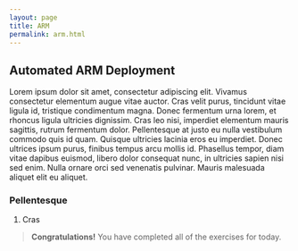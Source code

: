 ```yaml
---
layout: page
title: ARM
permalink: arm.html
---
```


## Automated ARM Deployment

Lorem ipsum dolor sit amet, consectetur adipiscing elit. Vivamus consectetur elementum augue vitae auctor. Cras velit purus, tincidunt vitae ligula id, tristique condimentum magna. Donec fermentum urna lorem, et rhoncus ligula ultricies dignissim. Cras leo nisi, imperdiet elementum mauris sagittis, rutrum fermentum dolor. Pellentesque at justo eu nulla vestibulum commodo quis id quam. Quisque ultricies lacinia eros eu imperdiet. Donec ultrices ipsum purus, finibus tempus arcu mollis id. Phasellus tempor, diam vitae dapibus euismod, libero dolor consequat nunc, in ultricies sapien nisi sed enim. Nulla ornare orci sed venenatis pulvinar. Mauris malesuada aliquet elit eu aliquet.

### Pellentesque

1. Cras

> **Congratulations!** You have completed all of the exercises for today.
